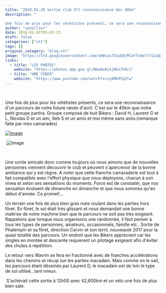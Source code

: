 ```yaml
---
title: "2018.01.28 Sortie club Vtt reconnaissance des 40km"
description: " 

Une fois de plus pour les vététistes présents, ce sera une reconnaissance d'un parcours de notre future rando d'avril. C'est sur le 40km que notre petit groupe partira. Groupe composé de huit Bikers : David H, Laurent G et L, Nicolas D et un ami, Seb S et un amis et moi même sans amis.(remarque faite par mes camarades)"
author: "vpoullier"
date: 2018-02-01T05:43:23
draft: false
categories: ["vtt"]
tags: []
original_category: "blog-vtt"
image: "https://lh3.googleusercontent.com/uKWcuv7CGoEBjMloFfx8et7lSIuQXIt34gjEXhU0kvGXU68LaJr6-c4eOwPKerQHDEh1TJ6SsS5oCtr1FinoLwolL1O-1M5s0y5re8IpM8ejBZ7PzO6dFb9eBqD_n0doRIJIzZo_VO6_4mne6CPZK1LMeIG_0PU8xRqrbtfheglqdXrWBuZH9PDHLmdR10ykE0JN1GOJD5YXuosBhDxQuEZbwhVYJYByUhifiU0jOaz7NtFoVBYDiWq8IRRU5QplEKi6Gsy9ksJvAsneAfn-KdpDJwAgvYPygMLcctqoIgxpG6e-6wQjh907pLV7-c05jO_DGrC2RD_4ZT2Mx867YN1zgKeQgGjSSHjaZNy2AAalZDzhbhcB2meAakZU-P6oFcF5uY86DsyLQOt-zw0bCEIyCxCjDhuL3aqdKPQSE_QNSWjskyxK_5N8DWdl7KX5u0IqKE7D5CRdY-FWDlE0UH2RccNHxSEZWMC23ngGXVGtmf6I-9Wp7E_bSfs0MQb_wf11NpC298a19QDHKjcmhLw0nObGTZ_L3q112KP0szUfsVmi-59fcSkzmerUM2OnILONy5dtGFdYYtYY7dUG__dIPF4kZQAkxO7cY8N7R83EqzIPTjOtgb2dQPeEwnGMikvOZCPGMbFb_bmJKdbCdi6fMbh8n_9rbQ=w1027-h770-no"
links:
  - title: "LES PHOTOS"
    website: "https://photos.app.goo.gl/Wew8a8i4jNGx7h9c2"
  - title: "UNE VIDEO"
    website: "https://www.youtube.com/watch?v=iyOMk9fpZtw"
---
```


&nbsp;

Une fois de plus pour les vététistes présents, ce sera une reconnaissance d'un parcours de notre future rando d'avril. C'est sur le 40km que notre petit groupe partira. Groupe composé de huit Bikers : David H, Laurent G et L, Nicolas D et un ami, Seb S et un amis et moi même sans amis.(remarque faite par mes camarades)

<!--more-->

[![Image](https://lh3.googleusercontent.com/m6bHssXZJpN__dxDjT9Riv7KK9sI2M_LmEjh8IY1E3yJFUauxmQpIbpq2uSiUFzO-2TzUiXhLs41fgKIybGpFOBjKwCB_Zw-qwiVPZ7_eBp7An3MaTGBzu99fSBuBuMvlXhLNuenK3TuK6vFIidA4oXSw02wM84ra4B2UcbZAo08090o7C-d6kGP_rTYlafyYLZoMx5rawUI8Pu95yY7jEKYFr0dnQbEp__PF_42foLKq8mSG0EmmjuOWaA5yCalHjMl4nPU6iDybNmE4zpVzcw2sg4x0GneyYkhxZvP_qx9ZfyrZwJ35OpFkyv81m0-FtYqpfVMf4UWEpvb5vBL2DZoS6U7wHCDSL5hrWqtgKXqGkrkUtj2wPziEOAYGuhFHySlUv3To2-UDedv1HWAE-zRKzpvxqP5KEyv_rycm0IHwms5WXOQyddCaaCgWu-ZmrbUFad9nkuwTwQQQhW5GyfrZZ1wI1UvWPxyaJsURiaZoGJnNXWlqSZ4Ml9ds9cC_IOzqwyXTghnQwyZ5u7KqiA8JV6WyCUsHu5mX-MTI6RpMgcHZ4KU5Q3S9NwNqE8VV9z5TO3PT5t4-NB4DL25GIlxBRduX43bWAH85r21=w434-h770-no)](https://lh3.googleusercontent.com/m6bHssXZJpN__dxDjT9Riv7KK9sI2M_LmEjh8IY1E3yJFUauxmQpIbpq2uSiUFzO-2TzUiXhLs41fgKIybGpFOBjKwCB_Zw-qwiVPZ7_eBp7An3MaTGBzu99fSBuBuMvlXhLNuenK3TuK6vFIidA4oXSw02wM84ra4B2UcbZAo08090o7C-d6kGP_rTYlafyYLZoMx5rawUI8Pu95yY7jEKYFr0dnQbEp__PF_42foLKq8mSG0EmmjuOWaA5yCalHjMl4nPU6iDybNmE4zpVzcw2sg4x0GneyYkhxZvP_qx9ZfyrZwJ35OpFkyv81m0-FtYqpfVMf4UWEpvb5vBL2DZoS6U7wHCDSL5hrWqtgKXqGkrkUtj2wPziEOAYGuhFHySlUv3To2-UDedv1HWAE-zRKzpvxqP5KEyv_rycm0IHwms5WXOQyddCaaCgWu-ZmrbUFad9nkuwTwQQQhW5GyfrZZ1wI1UvWPxyaJsURiaZoGJnNXWlqSZ4Ml9ds9cC_IOzqwyXTghnQwyZ5u7KqiA8JV6WyCUsHu5mX-MTI6RpMgcHZ4KU5Q3S9NwNqE8VV9z5TO3PT5t4-NB4DL25GIlxBRduX43bWAH85r21=w434-h770-no)

&nbsp;![Image](https://lh3.googleusercontent.com/uKWcuv7CGoEBjMloFfx8et7lSIuQXIt34gjEXhU0kvGXU68LaJr6-c4eOwPKerQHDEh1TJ6SsS5oCtr1FinoLwolL1O-1M5s0y5re8IpM8ejBZ7PzO6dFb9eBqD_n0doRIJIzZo_VO6_4mne6CPZK1LMeIG_0PU8xRqrbtfheglqdXrWBuZH9PDHLmdR10ykE0JN1GOJD5YXuosBhDxQuEZbwhVYJYByUhifiU0jOaz7NtFoVBYDiWq8IRRU5QplEKi6Gsy9ksJvAsneAfn-KdpDJwAgvYPygMLcctqoIgxpG6e-6wQjh907pLV7-c05jO_DGrC2RD_4ZT2Mx867YN1zgKeQgGjSSHjaZNy2AAalZDzhbhcB2meAakZU-P6oFcF5uY86DsyLQOt-zw0bCEIyCxCjDhuL3aqdKPQSE_QNSWjskyxK_5N8DWdl7KX5u0IqKE7D5CRdY-FWDlE0UH2RccNHxSEZWMC23ngGXVGtmf6I-9Wp7E_bSfs0MQb_wf11NpC298a19QDHKjcmhLw0nObGTZ_L3q112KP0szUfsVmi-59fcSkzmerUM2OnILONy5dtGFdYYtYY7dUG__dIPF4kZQAkxO7cY8N7R83EqzIPTjOtgb2dQPeEwnGMikvOZCPGMbFb_bmJKdbCdi6fMbh8n_9rbQ=w1027-h770-no)

&nbsp;

Une sortie amicale donc comme toujours où nous aimons que de nouvelles personnes viennent découvrir le club et peuvent s'apercevoir de la bonne ambiance qui y est règne. A noter que cette franche camaraderie est tout à fait compatible avec l'effort physique que nous déployons, chacun à son nivea et selon ses sensations du moments. Force est de constater, que nos sensation évoluent de dimanche en dimanche et que nous sommes qu'en début d'année. Ca promet!...

Un terrain une fois de plus bien gras mais roulant dans les parties hors fôret. En fôret, le sol était très glissant et nous demandait une bonne maitrise de notre machine bien que le parcours ne soit pas très exigeant. Rappelons que lorsque nous organisons une randonnée, il faut penser à tous les types de personnes, amateurs, occasionnels, famille etc.. Sortie de Phalempin et sa fôret, direction Carvin et son terril, nouveauté 2017 pour la quasi totalité des parcours. Un endroit que les Bikers apprécient car les singles en montée et descente requierent un pilotage exigeant afin d'éviter des chutes à répétition.&nbsp;

Le retour vers Wavrin se fera en fractionné avec de franches accélérations dans les chemins et récup sur les parties macadam. Mais comme on le sait, les parcours étant déssinés par Laurent D, le macadam est de loin le type de sol utilisé...tant mieux.

&nbsp;S'achévait cette sortie à 12h00 avec 42,600km et un vélo une fois de plus bien sale.

&nbsp;

&nbsp;

&nbsp;